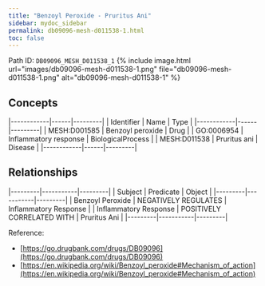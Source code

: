 ```yaml
---
title: "Benzoyl Peroxide - Pruritus Ani"
sidebar: mydoc_sidebar
permalink: db09096-mesh-d011538-1.html
toc: false 
---
```



Path ID: `DB09096_MESH_D011538_1`
{% include image.html url="images/db09096-mesh-d011538-1.png" file="db09096-mesh-d011538-1.png" alt="db09096-mesh-d011538-1" %}

## Concepts

|------------|------|---------|
| Identifier | Name | Type    |
|------------|------|---------|
| MESH:D001585 | Benzoyl peroxide | Drug |
| GO:0006954 | Inflammatory response | BiologicalProcess |
| MESH:D011538 | Pruritus ani | Disease |
|------------|------|---------|

## Relationships

|---------|-----------|---------|
| Subject | Predicate | Object  |
|---------|-----------|---------|
| Benzoyl Peroxide | NEGATIVELY REGULATES | Inflammatory Response |
| Inflammatory Response | POSITIVELY CORRELATED WITH | Pruritus Ani |
|---------|-----------|---------|

Reference: 
  - [https://go.drugbank.com/drugs/DB09096](https://go.drugbank.com/drugs/DB09096)
  - [https://en.wikipedia.org/wiki/Benzoyl_peroxide#Mechanism_of_action](https://en.wikipedia.org/wiki/Benzoyl_peroxide#Mechanism_of_action)
